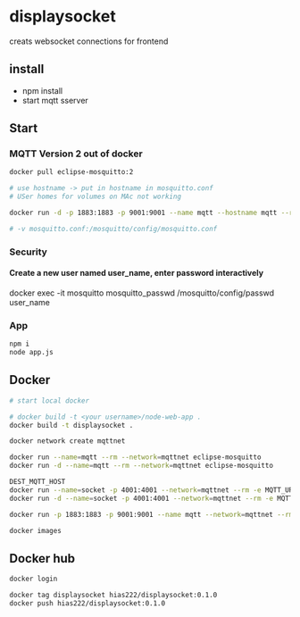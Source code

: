 # displaysocket

creats websocket connections for frontend

## install

* npm install
* start mqtt sserver

## Start

### MQTT Version 2 out of docker

```bash
docker pull eclipse-mosquitto:2 

# use hostname -> put in hostname in mosquitto.conf
# USer homes for volumes on MAc not working

docker run -d -p 1883:1883 -p 9001:9001 --name mqtt --hostname mqtt --rm -v /tmp/mosquitto:/mosquitto/config eclipse-mosquitto:2

# -v mosquitto.conf:/mosquitto/config/mosquitto.conf

```

### Security 

#### Create a new user named user_name, enter password interactively

docker exec -it mosquitto mosquitto_passwd /mosquitto/config/passwd user_name

### App

```bash
npm i
node app.js
```

## Docker

```bash
# start local docker

# docker build -t <your username>/node-web-app . 
docker build -t displaysocket .

docker network create mqttnet

docker run --name=mqtt --rm --network=mqttnet eclipse-mosquitto
docker run -d --name=mqtt --rm --network=mqttnet eclipse-mosquitto

DEST_MQTT_HOST
docker run --name=socket -p 4001:4001 --network=mqttnet --rm -e MQTT_URL=mqtt://mqtt displaysocket
docker run -d --name=socket -p 4001:4001 --network=mqttnet --rm -e MQTT_URL=mqtt://mqtt displaysocket

docker run -p 1883:1883 -p 9001:9001 --name mqtt --network=mqttnet --rm -v mosquitto:/mosquitto/config eclipse-mosquitto:2

docker images
```

## Docker hub

```bash
docker login

docker tag displaysocket hias222/displaysocket:0.1.0
docker push hias222/displaysocket:0.1.0

```
